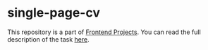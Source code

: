 # single-page-cv
This repository is a part of [Frontend Projects](https://github.com/lampizio/frontend-projects).
You can read the full description of the task [here](https://roadmap.sh/projects/single-page-cv).